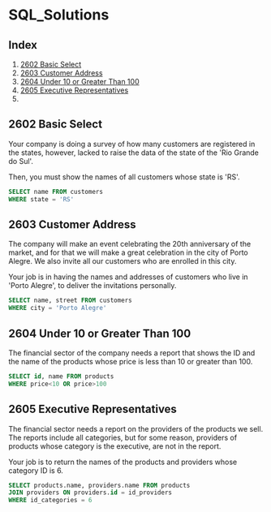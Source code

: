 # SQL_Solutions

## Index
1. [2602 Basic Select](#2602-Basic-Select)
2. [2603 Customer Address](#2603-Customer-Address)
3. [2604 Under 10 or Greater Than 100](#2604-Under-10-or-Greater-Than-100)
4. [2605	Executive Representatives](2605-Executive-Representatives)
5. 







## 2602 Basic Select

Your company is doing a survey of how many customers are registered in the states, however, lacked to raise the data of the state of the 'Rio Grande do Sul'.

Then, you must show the names of all customers whose state is 'RS'.
```sql
SELECT name FROM customers
WHERE state = 'RS'
```

## 2603 Customer Address
The company will make an event celebrating the 20th anniversary of the market, and for that we will make a great celebration in the city of Porto Alegre. We also invite all our customers who are enrolled in this city.

Your job is in having the names and addresses of customers who live in 'Porto Alegre', to deliver the invitations personally.
```sql
SELECT name, street FROM customers
WHERE city = 'Porto Alegre'
```
## 2604	Under 10 or Greater Than 100
The financial sector of the company needs a report that shows the ID and the name of the products whose price is less than 10 or greater than 100.

```sql
SELECT id, name FROM products
WHERE price<10 OR price>100
```

## 2605	Executive Representatives
The financial sector needs a report on the providers of the products we sell. The reports include all categories, but for some reason, providers of products whose category is the executive, are not in the report.

Your job is to return the names of the products and providers whose category ID is 6.

```sql
SELECT products.name, providers.name FROM products
JOIN providers ON providers.id = id_providers
WHERE id_categories = 6
```
